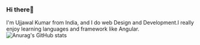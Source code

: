 ### Hi there👋
I'm Ujjawal Kumar from India, and I do web Design and Development.I really enjoy learning languages and framework like Angular.
![Anurag's GitHub stats](https://github-readme-stats.vercel.app/api?username=anuraghazraUjjawal-kumar&hide=contribs,prs)
